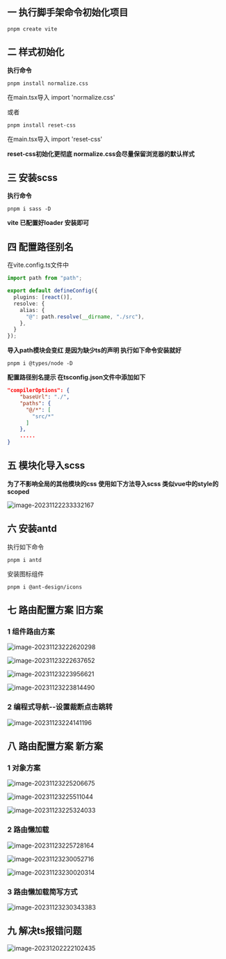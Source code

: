 ## 一 执行脚手架命令初始化项目

```
pnpm create vite
```



## 二 样式初始化

**执行命令**

```
pnpm install normalize.css 
```

在main.tsx导入 import 'normalize.css'

或者

```
pnpm install reset-css
```

在main.tsx导入 import 'reset-css'

**reset-css初始化更彻底  normalize.css会尽量保留浏览器的默认样式**



## 三 安装scss

**执行命令**

```
pnpm i sass -D
```

**vite 已配置好loader 安装即可**



## 四 配置路径别名

在vite.config.ts文件中

```ts
import path from "path";

export default defineConfig({
  plugins: [react()],
  resolve: {
    alias: {
      "@": path.resolve(__dirname, "./src"),
    },
  }
});
```

**导入path模块会变红 是因为缺少ts的声明 执行如下命令安装就好**

```
pnpm i @types/node -D
```

**配置路径别名提示 在tsconfig.json文件中添加如下**

```json
"compilerOptions": {
    "baseUrl": "./",
    "paths": {
      "@/*": [
        "src/*"
      ]
    },
    .....
}
```



## 五 模块化导入scss

**为了不影响全局的其他模块的css 使用如下方法导入scss 类似vue中的style的scoped**

![image-20231122233332167](.\images\image-20231122233332167.png)



## 六 安装antd

执行如下命令

```
pnpm i antd
```

安装图标组件

```
pnpm i @ant-design/icons
```



## 七 路由配置方案 旧方案

### 1 组件路由方案

![image-20231123222620298](.\images\image-20231123222620298.png)

![image-20231123222637652](.\images\image-20231123222637652.png)

![image-20231123223956621](.\images\image-20231123223956621.png)

 ![image-20231123223814490](.\images\image-20231123223814490.png)



### 2 编程式导航--设置裁断点击跳转

![image-20231123224141196](.\images\image-20231123224141196.png)  



## 八 路由配置方案 新方案

### 1 对象方案

![image-20231123225206675](.\images\image-20231123225206675.png)

![image-20231123225511044](.\images\image-20231123225511044.png)

![image-20231123225324033](.\images\image-20231123225324033.png)



### 2 路由懒加载

![image-20231123225728164](.\images\image-20231123225728164.png)

![image-20231123230052716](.\images\image-20231123230052716.png)

![image-20231123230020314](.\images\image-20231123230020314.png)

### 3 路由懒加载简写方式

![image-20231123230343383](.\images\image-20231123230343383.png)

## 九 解决ts报错问题

![image-20231202222102435](.\images\image-20231202222102435.png)



